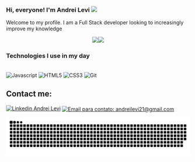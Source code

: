 ### Hi, everyone! I'm Andrei Levi <img src="https://raw.githubusercontent.com/kaueMarques/kaueMarques/master/hi.gif" width="20px">

<p>Welcome to my profile. I am a Full Stack developer looking to increasingly improve my knowledge</p>

<div align="center">
  <a href="https://github.com/andreirce">
  <img height="180em" src="https://github-readme-stats.vercel.app/api?username=andreirce&show_icons=true&theme=dark&include_all_commits=true&count_private=true"/><img height="180em" src="https://github-readme-stats.vercel.app/api/top-langs/?username=andreirce&layout=compact&langs_count=7&theme=dark"/></a>
</div>

### Technologies I use in my day

<div style="display: inline_block"><br>
<img align="center" alt="Javascript" src="https://img.shields.io/badge/JavaScript-F7DF1E?style=for-the-badge&logo=javascript&logoColor=black"/>
<img align="center" alt="HTML5" src="https://img.shields.io/badge/HTML5-E34F26?style=for-the-badge&logo=html5&logoColor=white"/>
<img align="center" alt="CSS3" src="https://img.shields.io/badge/CSS3-1572B6?style=for-the-badge&logo=css3&logoColor=white"/>
<img align="center" alt="Git" src="https://img.shields.io/badge/GIT-E44C30?style=for-the-badge&logo=git&logoColor=white"/>

## Contact me:
<p align="left">
<a href="https://www.linkedin.com/in/andreilevi/" target="blank"><img align="center" src="https://raw.githubusercontent.com/rahuldkjain/github-profile-readme-generator/master/src/images/icons/Social/linked-in-alt.svg" alt="Linkedin Andrei Levi" height="30" width="40" /></a>
<a href="mailto:andreilevi21@gmail.com" target="blank"><img align="center" src="https://upload.wikimedia.org/wikipedia/commons/thumb/7/7e/Gmail_icon_%282020%29.svg/2560px-Gmail_icon_%282020%29.svg.png" alt="Email para contato: andreilevi21@gmail.com" height="27" width="39" style="margin-top: 4px" /></a>
</p>

<div align="center">
  <img width="900em" src="https://github.com/1999AZZAR/1999AZZAR/blob/readme/resources/img/grid-snake.svg" alt="snake" /></a>
</div>
<br>
